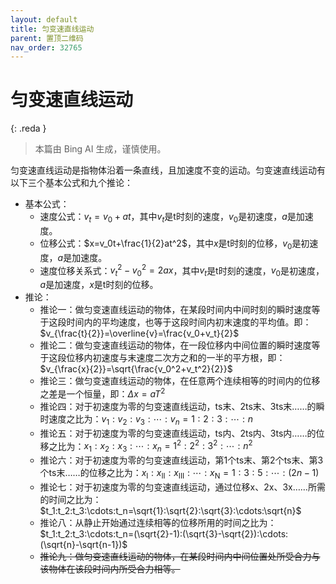 ```yaml
---
layout: default
title: 匀变速直线运动
parent: 置顶二维码
nav_order: 32765
---
```


<script id="MathJax-script" async src="https://cdn.jsdelivr.net/npm/mathjax@3/es5/tex-mml-chtml.js"></script>
<script> 
MathJax = {
  tex: {
    inlineMath: [ ['$', '$'] ],
    displayMath: [ ['$', '$'] ],
    processEscapes: true
  }
}
</script>


# 匀变速直线运动

{: .reda }
> 本篇由 Bing AI 生成，谨慎使用。


匀变速直线运动是指物体沿着一条直线，且加速度不变的运动。匀变速直线运动有以下三个基本公式和九个推论：

- 基本公式：
    * 速度公式：$v_t=v_0+at$，其中$v_t$是t时刻的速度，$v_0$是初速度，$a$是加速度。
    * 位移公式：$x=v_0t+\frac{1}{2}at^2$，其中$x$是t时刻的位移，$v_0$是初速度，$a$是加速度。
    * 速度位移关系式：$v_t^2-v_0^2=2ax$，其中$v_t$是t时刻的速度，$v_0$是初速度，$a$是加速度，$x$是t时刻的位移。
- 推论：
    * 推论一：做匀变速直线运动的物体，在某段时间内中间时刻的瞬时速度等于这段时间内的平均速度，也等于这段时间内初末速度的平均值。即：$v_{\frac{t}{2}}=\overline{v}=\frac{v_0+v_t}{2}$
    * 推论二：做匀变速直线运动的物体，在一段位移内中间位置的瞬时速度等于这段位移内初速度与末速度二次方之和的一半的平方根，即：$v_{\frac{x}{2}}=\sqrt{\frac{v_0^2+v_t^2}{2}}$
    * 推论三：做匀变速直线运动的物体，在任意两个连续相等的时间内的位移之差是一个恒量，即：$\Delta x=aT^2$
    * 推论四：对于初速度为零的匀变速直线运动，ts末、2ts末、3ts末……的瞬时速度之比为：$v_1:v_2:v_3:\cdots:v_n=1:2:3:\cdots:n$
    * 推论五：对于初速度为零的匀变速直线运动，ts内、2ts内、3ts内……的位移之比为：$x_1:x_2:x_3:\cdots:x_n=1^2:2^2:3^2:\cdots:n^2$
    * 推论六：对于初速度为零的匀变速直线运动，第1个ts末、第2个ts末、第3个ts末……的位移之比为：$x_{\mathrm{I}}:x_{\mathrm{II}}:x_{\mathrm{III}}:\cdots:x_{\mathrm{N}}=1:3:5:\cdots:(2n-1)$
    * 推论七：对于初速度为零的匀变速直线运动，通过位移x、2x、3x……所需的时间之比为：$t_1:t_2:t_3:\cdots:t_n=\sqrt{1}:\sqrt{2}:\sqrt{3}:\cdots:\sqrt{n}$
    * 推论八：从静止开始通过连续相等的位移所用的时间之比为：$t_1:t_2:t_3:\cdots:t_n=(\sqrt{2}-1):(\sqrt{3}-\sqrt{2}):\cdots:(\sqrt{n}-\sqrt{n-1})$
    * ~~推论九：做匀变速直线运动的物体，在某段时间内中间位置处所受合力与该物体在该段时间内所受合力相等。~~